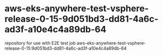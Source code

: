 # aws-eks-anywhere-test-vsphere-release-0-15-9d051bd3-dd81-4a6c-ad3f-a10e4c4a89db-64
repository for use with E2E test job aws-eks-anywhere-test-vsphere-release-0-15:9d051bd3-dd81-4a6c-ad3f-a10e4c4a89db-64
